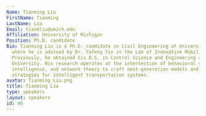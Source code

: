 ```yaml
---
Name: Tianming Liu
FirstName: Tianming
LastName: Liu
Email: tianmliu@umich.edu
Affiliation: University of Michigan
Position: Ph.D. candidate
Bio: Tianming Liu is a Ph.D. candidate in Civil Engineering at University of Michigan,
  where he is advised by Dr. Yafeng Yin in the Lab of Innovative Mobility Systems.
  Previously, he obtained his B.S. in Control Science and Engineering at Tsinghua
  University. His research operates at the intersection of behavioral science, artificial
  intelligence, and network theory to craft next-generation models and management
  strategies for intelligent transportation systems.
avatar: Tianming Liu.png
title: Tianming Liu
type: speakers
layout: speakers
id: 86
---
```

